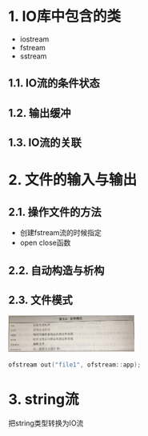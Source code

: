 # 1. IO库中包含的类
* iostream
* fstream
* sstream

## 1.1. IO流的条件状态
## 1.2. 输出缓冲
## 1.3. IO流的关联

# 2. 文件的输入与输出
## 2.1. 操作文件的方法
* 创建fstream流的时候指定
* open close函数
## 2.2. 自动构造与析构
## 2.3. 文件模式
<img src="pics/文件模式.jpg" width=50% height=50% /><br>

```cpp
ofstream out("file1", ofstream::app);
```
# 3. string流
把string类型转换为IO流